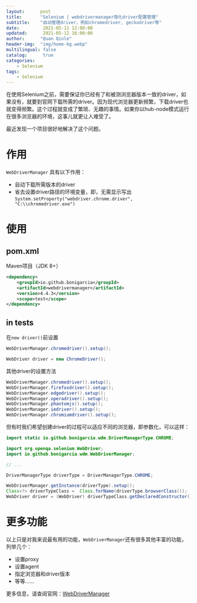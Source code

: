 ```yaml
---
layout:      post
title:       "Selenium | webdrivermanager简化driver配置管理"
subtitle:    "自动管理driver，例如chromedriver, geckodriver等"
date:         2021-05-11 12:00:00
updated:      2021-05-12 16:00:00
author:      "Quan Qinle"
header-img:  "img/home-bg.webp"
multilingual: false
catalog:      true
categories:
    - Selenium
tags:
    - Selenium
---
```


在使用Selenium之前，需要保证你已经有了和被测浏览器版本一致的driver，如果没有，就要到官网下载所需的driver。因为现代浏览器更新频繁，下载driver也就变得频繁。这个过程就变成了繁琐、无趣的事情。如果你以hub-node模式运行在很多浏览器的环境，这事儿就更让人难受了。

最近发现一个项目很好地解决了这个问题。

<!-- more -->

# 作用
`WebDriverManager` 具有以下作用：
+ 自动下载所需版本的driver
+ 省去设置driver路径的环境变量，即，无需显示写出`System.setProperty("webdriver.chrome.driver", "C:\\chromedriver.exe")`

# 使用

## pom.xml
Maven项目（JDK 8+）
```xml
<dependency>
    <groupId>io.github.bonigarcia</groupId>
    <artifactId>webdrivermanager</artifactId>
    <version>4.4.3</version>
    <scope>test</scope>
</dependency>
```

## in tests
在`new driver()`前设置
```java
WebDriverManager.chromedriver().setup();

WebDriver driver = new ChromeDriver();
```

其他driver的设置方法
```java
WebDriverManager.chromedriver().setup();
WebDriverManager.firefoxdriver().setup();
WebDriverManager.edgedriver().setup();
WebDriverManager.operadriver().setup();
WebDriverManager.phantomjs().setup();
WebDriverManager.iedriver().setup();
WebDriverManager.chromiumdriver().setup();
```

但有时我们希望创建driver的过程可以适应不同的浏览器，即参数化，可以这样：
```java
import static io.github.bonigarcia.wdm.DriverManagerType.CHROME;

import org.openqa.selenium.WebDriver;
import io.github.bonigarcia.wdm.WebDriverManager;

// ...

DriverManagerType driverType = DriverManagerType.CHROME;

WebDriverManager.getInstance(driverType).setup();
Class<?> driverTypeClass =  Class.forName(driverType.browserClass());
WebDriver driver = (WebDriver) driverTypeClass.getDeclaredConstructor().newInstance();
```

# 更多功能

以上只是对我来说最有用的功能，`WebDriverManager`还有很多其他丰富的功能，列举几个：
+ 设置proxy
+ 设置agent
+ 指定浏览器和driver版本
+ 等等……

更多信息，请查阅官网：[WebDriverManager](https://github.com/bonigarcia/webdrivermanager)
